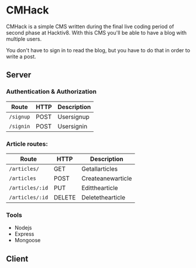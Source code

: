 # CMHack

CMHack is a simple CMS written during the final live coding period of second phase at Hacktiv8. 
With this CMS you'll be able to have a blog with multiple users.

You don't have to sign in to read the blog, but you have to do that in order to write a post.

## Server

### Authentication & Authorization
|Route|HTTP|Description|
|-----|----|-----------|
|`/signup`|POST|Usersignup|
|`/signin`|POST|Usersignin|

### Article routes:
|Route|HTTP|Description|
|-----|----|-----------|
|`/articles/`|GET|Getallarticles|
|`/articles`|POST|Createanewarticle|
|`/articles/:id`|PUT|Editthearticle|
|`/articles/:id`|DELETE|Deletethearticle|

### Tools
- Nodejs
- Express
- Mongoose

## Client

